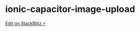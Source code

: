# ionic-capacitor-image-upload

[Edit on StackBlitz ⚡️](https://stackblitz.com/edit/ionic5-capacitor-starter-app-lu5wt6)